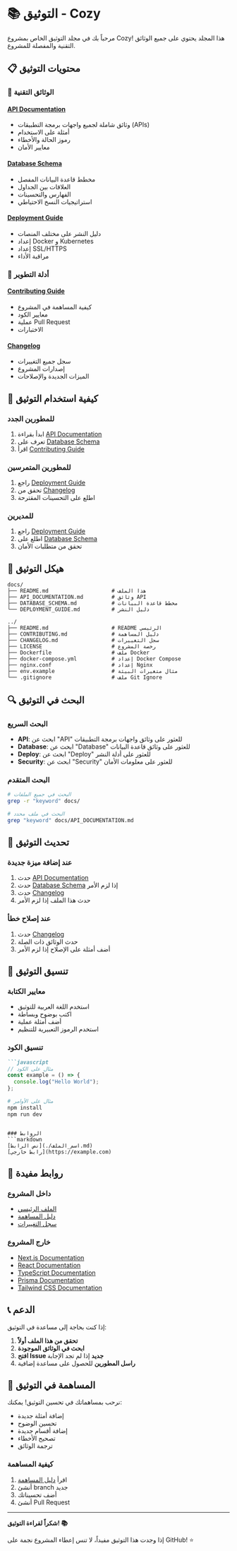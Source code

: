 # 📚 التوثيق - Cozy

مرحباً بك في مجلد التوثيق الخاص بمشروع Cozy! هذا المجلد يحتوي على جميع الوثائق التقنية والمفصلة للمشروع.

## 📋 محتويات التوثيق

### 🔧 الوثائق التقنية

#### [API Documentation](./API_DOCUMENTATION.md)
- وثائق شاملة لجميع واجهات برمجة التطبيقات (APIs)
- أمثلة على الاستخدام
- رموز الحالة والأخطاء
- معايير الأمان

#### [Database Schema](./DATABASE_SCHEMA.md)
- مخطط قاعدة البيانات المفصل
- العلاقات بين الجداول
- الفهارس والتحسينات
- استراتيجيات النسخ الاحتياطي

#### [Deployment Guide](./DEPLOYMENT_GUIDE.md)
- دليل النشر على مختلف المنصات
- إعداد Docker و Kubernetes
- إعداد SSL/HTTPS
- مراقبة الأداء

### 🚀 أدلة التطوير

#### [Contributing Guide](../CONTRIBUTING.md)
- كيفية المساهمة في المشروع
- معايير الكود
- عملية Pull Request
- الاختبارات

#### [Changelog](../CHANGELOG.md)
- سجل جميع التغييرات
- إصدارات المشروع
- الميزات الجديدة والإصلاحات

## 🎯 كيفية استخدام التوثيق

### للمطورين الجدد
1. ابدأ بقراءة [API Documentation](./API_DOCUMENTATION.md)
2. تعرف على [Database Schema](./DATABASE_SCHEMA.md)
3. اقرأ [Contributing Guide](../CONTRIBUTING.md)

### للمطورين المتمرسين
1. راجع [Deployment Guide](./DEPLOYMENT_GUIDE.md)
2. تحقق من [Changelog](../CHANGELOG.md)
3. اطلع على التحسينات المقترحة

### للمديرين
1. راجع [Deployment Guide](./DEPLOYMENT_GUIDE.md)
2. اطلع على [Database Schema](./DATABASE_SCHEMA.md)
3. تحقق من متطلبات الأمان

## 📖 هيكل التوثيق

```
docs/
├── README.md                    # هذا الملف
├── API_DOCUMENTATION.md         # وثائق API
├── DATABASE_SCHEMA.md           # مخطط قاعدة البيانات
└── DEPLOYMENT_GUIDE.md          # دليل النشر

../
├── README.md                    # README الرئيسي
├── CONTRIBUTING.md              # دليل المساهمة
├── CHANGELOG.md                 # سجل التغييرات
├── LICENSE                      # رخصة المشروع
├── Dockerfile                   # ملف Docker
├── docker-compose.yml           # إعداد Docker Compose
├── nginx.conf                   # إعداد Nginx
├── env.example                  # مثال متغيرات البيئة
└── .gitignore                   # ملف Git Ignore
```

## 🔍 البحث في التوثيق

### البحث السريع
- **API**: ابحث عن "API" للعثور على وثائق واجهات برمجة التطبيقات
- **Database**: ابحث عن "Database" للعثور على وثائق قاعدة البيانات
- **Deploy**: ابحث عن "Deploy" للعثور على أدلة النشر
- **Security**: ابحث عن "Security" للعثور على معلومات الأمان

### البحث المتقدم
```bash
# البحث في جميع الملفات
grep -r "keyword" docs/

# البحث في ملف محدد
grep "keyword" docs/API_DOCUMENTATION.md
```

## 📝 تحديث التوثيق

### عند إضافة ميزة جديدة
1. حدث [API Documentation](./API_DOCUMENTATION.md)
2. حدث [Database Schema](./DATABASE_SCHEMA.md) إذا لزم الأمر
3. حدث [Changelog](../CHANGELOG.md)
4. حدث هذا الملف إذا لزم الأمر

### عند إصلاح خطأ
1. حدث [Changelog](../CHANGELOG.md)
2. حدث الوثائق ذات الصلة
3. أضف أمثلة على الإصلاح إذا لزم الأمر

## 🎨 تنسيق التوثيق

### معايير الكتابة
- استخدم اللغة العربية للتوثيق
- اكتب بوضوح وبساطة
- أضف أمثلة عملية
- استخدم الرموز التعبيرية للتنظيم

### تنسيق الكود
```markdown
```javascript
// مثال على الكود
const example = () => {
  console.log("Hello World");
};
```

```bash
# مثال على الأوامر
npm install
npm run dev
```
```

### الروابط
```markdown
[نص الرابط](./اسم_الملف.md)
[رابط خارجي](https://example.com)
```

## 🔗 روابط مفيدة

### داخل المشروع
- [الملف الرئيسي](../README.md)
- [دليل المساهمة](../CONTRIBUTING.md)
- [سجل التغييرات](../CHANGELOG.md)

### خارج المشروع
- [Next.js Documentation](https://nextjs.org/docs)
- [React Documentation](https://react.dev)
- [TypeScript Documentation](https://www.typescriptlang.org/docs)
- [Prisma Documentation](https://www.prisma.io/docs)
- [Tailwind CSS Documentation](https://tailwindcss.com/docs)

## 📞 الدعم

إذا كنت بحاجة إلى مساعدة في التوثيق:

1. **تحقق من هذا الملف أولاً**
2. **ابحث في الوثائق الموجودة**
3. **افتح Issue جديد** إذا لم تجد الإجابة
4. **راسل المطورين** للحصول على مساعدة إضافية

## 🤝 المساهمة في التوثيق

نرحب بمساهماتك في تحسين التوثيق! يمكنك:

- إضافة أمثلة جديدة
- تحسين الوضوح
- إضافة أقسام جديدة
- تصحيح الأخطاء
- ترجمة الوثائق

### كيفية المساهمة
1. اقرأ [دليل المساهمة](../CONTRIBUTING.md)
2. أنشئ branch جديد
3. أضف تحسيناتك
4. أنشئ Pull Request

---

**شكراً لقراءة التوثيق! 📚**

إذا وجدت هذا التوثيق مفيداً، لا تنس إعطاء المشروع نجمة على GitHub! ⭐



